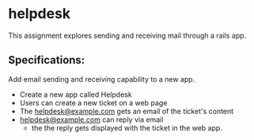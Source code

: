 # helpdesk

This assignment explores sending and receiving mail through a rails app.

## Specifications:

Add email sending and receiving capability to a new app.

* Create a new app called Helpdesk
* Users can create a new ticket on a web page
* The helpdesk@example.com gets an email of the ticket's content
* helpdesk@example.com can reply via email
    * the the reply gets displayed with the ticket in the web app.
